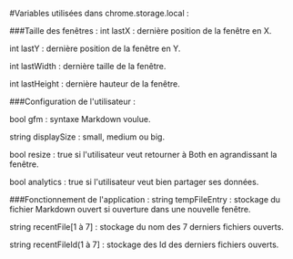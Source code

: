 #Variables utilisées dans chrome.storage.local :


###Taille des fenêtres :
int lastX : dernière position de la fenêtre en X.

int lastY : dernière position de la fenêtre en Y.


int lastWidth : dernière taille de la fenêtre.

int lastHeight : dernière hauteur de la fenêtre.

###Configuration de l'utilisateur : 

bool gfm : syntaxe Markdown voulue.

string displaySize : small, medium ou big.

bool resize : true si l'utilisateur veut retourner à Both en agrandissant la fenêtre. 

bool analytics : true si l'utilisateur veut bien partager ses données.

###Fonctionnement de l'application : 
string tempFileEntry : stockage du fichier Markdown ouvert si ouverture dans une nouvelle fenêtre.

string recentFile[1 à 7] : stockage du nom des 7 derniers fichiers ouverts.

string recentFileId(1 à 7] : stockage des Id des derniers fichiers ouverts.

